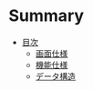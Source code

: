 # Summary

* [目次](README.md)
    * [画面仕様](docs/screen.md)
    * [機能仕様](docs/function.md)
    * [データ構造](docs/data_structure.md)

